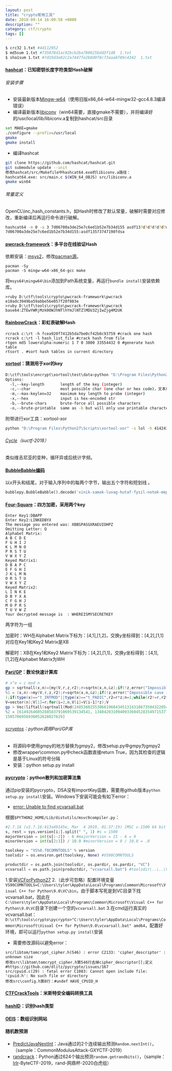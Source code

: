 ```yaml
---
layout: post
title: "crypto常用工具"
date: 2018-09-14 16:09:58 +0800
description: ""
category: ctf/crypto
tags: []
---
```


```sh
$ crc32 1.txt #4d112952
$ md5sum 1.txt #735078d1ac92bcb2ba780625bdd3f1d8  1.txt
$ sha1sum 1.txt #7d19d3e82c2a7447fe2b0d9f8c73aaabf89c4342  1.txt
```

#### [hashcat](https://github.com/hashcat/hashcat)：已知密钥长度字符类型Hash破解

###### 安装步骤

- 安装最新版本[Mingw-w64](http://mingw-w64.org/doku.php/download)（使用旧版x86_64-w64-mingw32-gcc4.8.3编译错误）
- 编译最新版本[libiconv](http://www.gnu.org/software/libiconv/)（win64需要，直接gmake不需要），并将编译好的/usr/local/lib/libiconv.a复制到hashcat/src目录

```sh
set MAKE=gmake
./configure --prefix=/usr/local
gmake
gmake install
```

- 编译hashcat

```sh
git clone https://github.com/hashcat/hashcat.git
git submodule update --init
修改hashcat/src/Makefile中hashcat64.exe的libiconv.a路径：
hashcat64.exe: src/main.c $(WIN_64_OBJS) src/libiconv.a
gmake win64
```

###### 常量定义

OpenCL\inc_hash_constants.h，如Hash时修改了默认常量，破解时需要对应修改，重新编译后再运行命令进行破解。

```sh
hashcat64 -m 0 -a 3 7d06700a3de25e7c6ed1b52e7b34d155 asdf13?d?d?d?d?d?d?d?d?dfdsa --force
7d06700a3de25e7c6ed1b52e7b34d155:asdf13573747198fdsa
```

#### [pwcrack-framework](https://github.com/L-codes/pwcrack-framework)：多平台在线验证Hash

依赖安装：[msys2](https://www.msys2.org/)，修改[pacman源](https://hustlei.github.io/2018/11/msys2-for-win.html)。

```shell
pacman -Sy
pacman -S mingw-w64-x86_64-gcc make
```

将`msys64\mingw64\bin`添加到Path系统变量，再运行`bundle install`安装依赖库。

```shell
>ruby D:\ctf\tools\crypto\pwcrack-framework\pwcrack e10adc3949ba59abbe56e057f20f883e
>ruby D:\ctf\tools\crypto\pwcrack-framework\pwcrack base64:ZTEwYWRjMzk0OWJhNTlhYmJlNTZlMDU3ZjIwZjg4M2UK
```

#### [RainbowCrack](http://project-rainbowcrack.com/)：彩虹表破解Hash

```shell
rcrack c:\rt -h fcea920f7412b5da7be0cf42b8c93759 #crack one hash
rcrack c:\rt -l hash_list_file #crack hash from file
rtgen md5 loweralpha-numeric 1 7 0 3800 33554432 0 #generate hash table
rtsort . #sort hash tables in current directory
```

#### [xortool](https://github.com/hellman/xortool)：猜测用于xor的key

```sh
D:\ctf\tools\encrypt\xortool\test\data>python "D:\Program Files\Python27\Scripts\xortool" tool_xored -c 20 [-l length] #如果python路径不带空格，可以直接运行xortool
Options:
  -l,--key-length       length of the key (integer)
  -c,--char             most possible char (one char or hex code)，文本用20，binary用00
  -m,--max-keylen=32    maximum key length to probe (integer)
  -x,--hex              input is hex-encoded str
  -b,--brute-chars      brute-force all possible characters
  -o,--brute-printable  same as -b but will only use printable characters for keys
```

附带进行xor工具：xortool-xor

```sh
python "D:\Program Files\Python27\Scripts\xortool-xor" -s lol -h 414243 -r imthekey -f /etc/passwd #对四种形式的内容进行xor操作
```

###### [Cycle](https://findneo.github.io/180527suctf/#Cycle)（suctf-2018）

类似维吉尼亚的变种，循环异或后统计字频。

#### [BubbleBabble编码](https://www.wisegeek.com/what-is-bubble-babble.htm)

以x开头和结尾，对于输入序列中的每两个字节，输出五个字符和短划线 。

```python
bubblepy.BubbleBabble().decode('xinik-samak-luvag-hutaf-fysil-notok-mepek-vanyh-zipef-hilok-detok-damif-cusol-fezyx') #flag{Ev3ry7hing_i5_bubb13s}
```

#### [Four-Square](https://github.com/rayschu/Four-Square)：四方加密，采用两个key

```
Enter Key1:DBAPP
Enter Key2:LINKEDBYX
The message you entered was: XBBSPASGXRAEUIOHPZ
Omitting Letter: Q
Alphabet Matrix:
A B C D E
F G H I J
K L M N O
P R S T U
V W X Y Z
Keyed Matrix1:
D B A P C
E F G H I
J K L M N
O R S T U
V W X Y Z
Keyed Matrix2:
L I N K E
D B Y X A
C F G H J
M O P R S
T U V W Z
Your decrypted message is  : WHEREISMYSECRETKEY
```

两字符为一组

加密时：WH在Alphabet Matrix下标为：[4,1],[1,2]，交换y坐标得到：[4,2],[1,1]对应在Key1和Key2 Matrix是XB

解密时：XB在Key1和Key2 Matrix下标为：[4,2],[1,1]，交换y坐标得到：[4,1],[1,2]在Alphabet Matrix为WH

#### [Pari/GP](http://pari.math.u-bordeaux.fr/)：数论快速计算库

```powershell
# x^e = c mod n
gp > sqrtnall(x,n)={my(V,r,z,r2);r=sqrtn(x,n,&z);if(!z,error("Impossible case in sqrtn"));if(type(x)=="t_INTMOD"||type(x)=="t_PADIC",r2 = r*z;n=1;while(r2!=r,r2*=z;n++));V=vector(n);V[1]=r;for(i=2,n,V[i]=V[i-1]*z);V}
%1 = (x,n)->my(V,r,z,r2);r=sqrtn(x,n,&z);if(!z,error("Impossible case in sqrtn")
);if(type(x)=="t_INTMOD"||type(x)=="t_PADIC",r2=r*z;n=1;while(r2!=r,r2*=z;n++));
V=vector(n);V[1]=r;for(i=2,n,V[i]=V[i-1]*z);V
gp > Vec(liftall(sqrtnall(Mod(2485360255306619684345131431867350432205477625621366642887752720125176463993839766742234027524, 32581479300404876772405716877547), 3)))
%2 = [6149264605288583791069539134541, 13404203109409336045283549715377, 1302801
1585706956936052628027629]
```

###### [scryptos](https://github.com/scryptos/scryptoslib)：python调用Pari/GP库

- 将源码中使用gmpy的地方替换为gmpy2，修改setup.py中gmpy为gmpy2
- 修改wrapper\common.py中check函数直接return True，因为其检查的逻辑是基于Linux的符号分隔
- 安装：python setup.py install

#### [pycrypto](https://github.com/dlitz/pycrypto)：python散列和加密算法集

通过pip安装的pycrypto，DSA没有importKey函数，需要用github版本`python setup.py install`安装。Windows下安装可能会有如下error：

- [error: Unable to find vcvarsall.bat](https://stackoverflow.com/questions/19830942/pip-install-gives-error-unable-to-find-vcvarsall-bat)

根据`$PYTHON2_HOME/Lib/distutils/msvc9compiler.py`：

```python
#2.7.16 (v2.7.16:413a49145e, Mar  4 2019, 01:37:19) [MSC v.1500 64 bit (AMD64)]
s, rest = sys.version[i:].split(" ", 1) #s = 1500
majorVersion = int(s[:-2]) - 6 #majorVersion = 15 - 6 = 9
minorVersion = int(s[2:3]) / 10.0 #minorVersion = 0 / 10.0 = .0

toolskey = "VS%0.f0COMNTOOLS" % version
toolsdir = os.environ.get(toolskey, None) #VS90COMNTOOLS

productdir = os.path.join(toolsdir, os.pardir, os.pardir, "VC")
vcvarsall = os.path.join(productdir, "vcvarsall.bat") #toolsdir\..\..\VC\vcvarsall.bat
```

1.安装[VCForPython27](https://www.microsoft.com/en-us/download/details.aspx?id=44266)
2.（此步可忽略）配置环境变量`VS90COMNTOOLS=C:\Users\tyler\AppData\Local\Programs\Common\Microsoft\Visual C++ for Python\9.0\VC\bin`，由于脚本写死是到VC目录下找vcvarsall.bat，因此在`C:\Users\tyler\AppData\Local\Programs\Common\Microsoft\Visual C++ for Python\9.0\VC`目录下创建一个空的`vcvarsall.bat`
3.在cmd运行真实的vcvarsall.bat：`D:\ctf\tools\crypto\pycrypto>"C:\Users\tyler\AppData\Local\Programs\Common\Microsoft\Visual C++ for Python\9.0\vcvarsall.bat" amd64`，配置好环境，即可以运行`python setup.py install`安装

- 需要修改源码以避免error：

```shell
src/libtom/tomcrypt_cipher.h(546) : error C2133: 'cipher_descriptor' : unknown size
修改src\libtom\tomcrypt_cipher.h第546行去掉cipher_descriptor[];定义 #https://github.com/dlitz/pycrypto/issues/167
src/cpuid.c(29) : fatal error C1083: Cannot open include file: 'cpuid.h': No such file or directory
修改src\config.h第8行：#undef HAVE_CPUID_H
```

#### [CTFCrackTools](https://github.com/0Chencc/CTFCrackTools)：米斯特安全编码转换工具

#### [hashID](https://github.com/psypanda/hashID)：识别hash类型

#### [OEIS](http://oeis.org/)：数组识别网站

#### 随机数预测

- [PredictJavaNextInt](https://github.com/VBQL/PredictJavaNextInt)：Java通过的2个连续输出预测`Random.nextInt()`，（sample：CommonModulusAttack-GXYCTF-2019）
- [randcrack](https://github.com/tna0y/Python-random-module-cracker)：Python通过624个输出预测`random.getrandbits()`，（sample：[lrlr](https://xz.aliyun.com/t/6324)-ByteCTF-2019，rand-网鼎杯-2020白虎组）